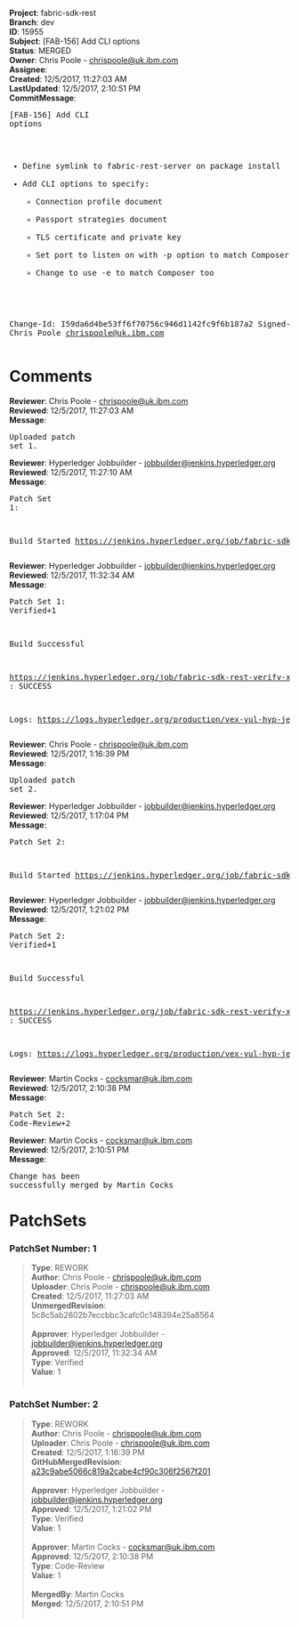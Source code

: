 <strong>Project</strong>: fabric-sdk-rest<br><strong>Branch</strong>: dev<br><strong>ID</strong>: 15955<br><strong>Subject</strong>: [FAB-156] Add CLI options<br><strong>Status</strong>: MERGED<br><strong>Owner</strong>: Chris Poole - chrispoole@uk.ibm.com<br><strong>Assignee</strong>:<br><strong>Created</strong>: 12/5/2017, 11:27:03 AM<br><strong>LastUpdated</strong>: 12/5/2017, 2:10:51 PM<br><strong>CommitMessage</strong>:<br><pre>[FAB-156] Add CLI options

- Define symlink to fabric-rest-server on package install
- Add CLI options to specify:
  + Connection profile document
  + Passport strategies document
  + TLS certificate and private key
  + Set port to listen on with -p option to match Composer
  + Change to use -e to match Composer too

Change-Id: I59da6d4be53ff6f70756c946d1142fc9f6b187a2
Signed-off-by: Chris Poole <chrispoole@uk.ibm.com>
</pre><h1>Comments</h1><strong>Reviewer</strong>: Chris Poole - chrispoole@uk.ibm.com<br><strong>Reviewed</strong>: 12/5/2017, 11:27:03 AM<br><strong>Message</strong>: <pre>Uploaded patch set 1.</pre><strong>Reviewer</strong>: Hyperledger Jobbuilder - jobbuilder@jenkins.hyperledger.org<br><strong>Reviewed</strong>: 12/5/2017, 11:27:10 AM<br><strong>Message</strong>: <pre>Patch Set 1:

Build Started https://jenkins.hyperledger.org/job/fabric-sdk-rest-verify-x86_64/93/</pre><strong>Reviewer</strong>: Hyperledger Jobbuilder - jobbuilder@jenkins.hyperledger.org<br><strong>Reviewed</strong>: 12/5/2017, 11:32:34 AM<br><strong>Message</strong>: <pre>Patch Set 1: Verified+1

Build Successful 

https://jenkins.hyperledger.org/job/fabric-sdk-rest-verify-x86_64/93/ : SUCCESS

Logs: https://logs.hyperledger.org/production/vex-yul-hyp-jenkins-3/fabric-sdk-rest-verify-x86_64/93</pre><strong>Reviewer</strong>: Chris Poole - chrispoole@uk.ibm.com<br><strong>Reviewed</strong>: 12/5/2017, 1:16:39 PM<br><strong>Message</strong>: <pre>Uploaded patch set 2.</pre><strong>Reviewer</strong>: Hyperledger Jobbuilder - jobbuilder@jenkins.hyperledger.org<br><strong>Reviewed</strong>: 12/5/2017, 1:17:04 PM<br><strong>Message</strong>: <pre>Patch Set 2:

Build Started https://jenkins.hyperledger.org/job/fabric-sdk-rest-verify-x86_64/95/</pre><strong>Reviewer</strong>: Hyperledger Jobbuilder - jobbuilder@jenkins.hyperledger.org<br><strong>Reviewed</strong>: 12/5/2017, 1:21:02 PM<br><strong>Message</strong>: <pre>Patch Set 2: Verified+1

Build Successful 

https://jenkins.hyperledger.org/job/fabric-sdk-rest-verify-x86_64/95/ : SUCCESS

Logs: https://logs.hyperledger.org/production/vex-yul-hyp-jenkins-3/fabric-sdk-rest-verify-x86_64/95</pre><strong>Reviewer</strong>: Martin Cocks - cocksmar@uk.ibm.com<br><strong>Reviewed</strong>: 12/5/2017, 2:10:38 PM<br><strong>Message</strong>: <pre>Patch Set 2: Code-Review+2</pre><strong>Reviewer</strong>: Martin Cocks - cocksmar@uk.ibm.com<br><strong>Reviewed</strong>: 12/5/2017, 2:10:51 PM<br><strong>Message</strong>: <pre>Change has been successfully merged by Martin Cocks</pre><h1>PatchSets</h1><h3>PatchSet Number: 1</h3><blockquote><strong>Type</strong>: REWORK<br><strong>Author</strong>: Chris Poole - chrispoole@uk.ibm.com<br><strong>Uploader</strong>: Chris Poole - chrispoole@uk.ibm.com<br><strong>Created</strong>: 12/5/2017, 11:27:03 AM<br><strong>UnmergedRevision</strong>: 5c8c5ab2602b7eccbbc3cafc0c148394e25a8564<br><br><strong>Approver</strong>: Hyperledger Jobbuilder - jobbuilder@jenkins.hyperledger.org<br><strong>Approved</strong>: 12/5/2017, 11:32:34 AM<br><strong>Type</strong>: Verified<br><strong>Value</strong>: 1<br><br></blockquote><h3>PatchSet Number: 2</h3><blockquote><strong>Type</strong>: REWORK<br><strong>Author</strong>: Chris Poole - chrispoole@uk.ibm.com<br><strong>Uploader</strong>: Chris Poole - chrispoole@uk.ibm.com<br><strong>Created</strong>: 12/5/2017, 1:16:39 PM<br><strong>GitHubMergedRevision</strong>: [a23c9abe5066c819a2cabe4cf90c306f2567f201](https://github.com/hyperledger/fabric-sdk-rest/commit/a23c9abe5066c819a2cabe4cf90c306f2567f201)<br><br><strong>Approver</strong>: Hyperledger Jobbuilder - jobbuilder@jenkins.hyperledger.org<br><strong>Approved</strong>: 12/5/2017, 1:21:02 PM<br><strong>Type</strong>: Verified<br><strong>Value</strong>: 1<br><br><strong>Approver</strong>: Martin Cocks - cocksmar@uk.ibm.com<br><strong>Approved</strong>: 12/5/2017, 2:10:38 PM<br><strong>Type</strong>: Code-Review<br><strong>Value</strong>: 1<br><br><strong>MergedBy</strong>: Martin Cocks<br><strong>Merged</strong>: 12/5/2017, 2:10:51 PM<br><br></blockquote>